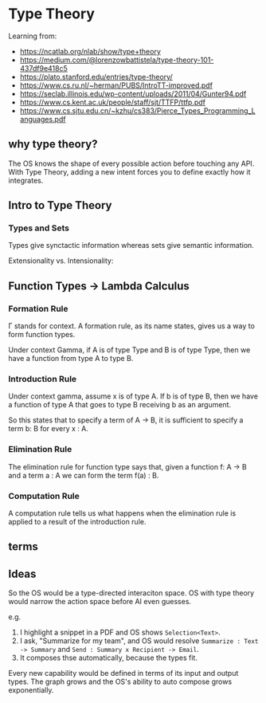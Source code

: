 # Type Theory

Learning from:

- https://ncatlab.org/nlab/show/type+theory
- https://medium.com/@lorenzowbattistela/type-theory-101-437df9e418c5
- https://plato.stanford.edu/entries/type-theory/
- https://www.cs.ru.nl/~herman/PUBS/IntroTT-improved.pdf
- https://seclab.illinois.edu/wp-content/uploads/2011/04/Gunter94.pdf
- https://www.cs.kent.ac.uk/people/staff/sjt/TTFP/ttfp.pdf
- https://www.cs.sjtu.edu.cn/~kzhu/cs383/Pierce_Types_Programming_Languages.pdf

## why type theory?

The OS knows the shape of every possible action before touching any API. With Type Theory, adding a new intent forces you to define exactly how it integrates.

## Intro to Type Theory

### Types and Sets

Types give synctactic information whereas sets give semantic information.

Extensionality vs. Intensionality:

## Function Types -> Lambda Calculus

### Formation Rule

Γ stands for context. A formation rule, as its name states, gives us a way to form function types.

Under context Gamma, if A is of type Type and B is of type Type, then we have a function from type A to type B.

### Introduction Rule

Under context gamma, assume x is of type A. If b is of type B, then we have a function of type A that goes to type B receiving b as an argument.

So this states that to specify a term of A -> B, it is sufficient to specify a term b: B for every x : A.

### Elimination Rule

The elimination rule for function type says that, given a function f: A -> B and a term a : A we can form the term f(a) : B.

### Computation Rule

A computation rule tells us what happens when the elimination rule is applied to a result of the introduction rule.




## terms

## Ideas

So the OS would be a type-directed interaciton space. OS with type theory would narrow the action space before AI even guesses.

e.g.

1. I highlight a snippet in a PDF and OS shows `Selection<Text>`.
2. I ask, "Summarize for my team", and OS would resolve `Summarize : Text -> Summary` and `Send : Summary x Recipient -> Email`.
3. It composes thse automatically, because the types fit.

Every new capability would be defined in terms of its input and output types. The graph grows and the OS's ability to auto compose grows exponentially.
